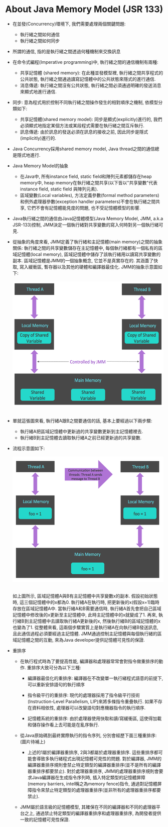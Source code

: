 # About Java Memory Model (JSR 133)

* 在並發(Concurrency)環境下, 我們需要處理兩個關鍵問題:
    * 執行緒之間如何通信
    * 執行緒之間如何同步

* 所謂的通信, 指的是執行緒之間透過何種機制來交換訊息

* 在命令式編程(Imperative programming)中, 執行緒之間的通信機制有兩種:
    * 共享記憶體 (shared memory): 在此種並發模型裡, 執行緒之間共享程式的公共狀態, 執行緒之間通過讀寫記憶體中的公共狀態來隱式的進行通信.
    * 消息傳遞: 執行緒之間沒有公共狀態, 執行緒之間必須通過明確的發送消息來顯式地進行通信.

* 同步: 意為程式用於控制不同執行緒之間操作發生的相對順序之機制, 依模型分類如下:
  * 共享記憶體(shared memory model): 同步是顯式(explicitly)進行的, 我們必須顯式地指定某個方法或某段程式需要在執行緒之間互斥執行.
  * 訊息傳遞: 由於訊息的發送必須在訊息的接收之前, 因此同步是隱式(implicitly)進行的.

* Java Concurrency採用shared memory model, Java thread之間的通信總是隱式地進行.

* Java Memory Model的抽象
    * 在Java中, 所有instance field, static field和陣列元素都儲存在heap memory中, heap memory在執行緒之間共享(以下皆以"共享變數"代表instance field, static field 與陣列元素).
    * 區域變數(Local variables), 方法定義參數(formal method parameters)和例外處理器參數(exception handler parameters)不會在執行緒之間共享, 它們不會有記憶體能見度的問題, 也不受記憶體模型的影響.

* Java執行緒之間的通信由Java記憶體模型(Java Memory Model, JMM, a.k.a JSR-133)控制, JMM決定一個執行緒對共享變數的寫入何時對另一個執行緒可見.
* 從抽象的角度來看, JMM定義了執行緒和主記憶體(main memory)之間的抽象關係:
  執行緒之間的共享變數儲存在主記憶體中, 每個執行緒都有一個私有的區域記憶體(local memory), 區域記憶體中儲存了該執行緒用以讀寫共享變數的副本.
  區域記憶體是JMM的一個抽象概念, 它並不是真實存在的. 其涵蓋了快取, 寫入緩衝區, 暫存器以及其他的硬體和編譯器最佳化. JMM的抽象示意圖如下: <br/><br/>
  <img src="../note_img/jmm/jmm-001.png" width="522" height="399"/><br/><br/>

* 單就這張圖來看, 執行緒A跟B之間要通信的話, 基本上要經過以下兩步驟:
    * 執行緒A把區域記憶體中更新過的共享變數更新到主記憶體裡去.
    * 執行緒B到主記憶體去讀取執行緒A之前已經更新過的共享變數.

* 流程示意圖如下: <br/><br/>
  <img src="../note_img/jmm/jmm-002.png" width="522" height="399"/><br/><br/>

  如上圖所示, 區域記憶體A與B有主記憶體中共享變數x的副本. 假設初始狀態時, 這三個記憶體中的x都為0. 執行緒A在執行時, 把更新後的x(假設x=1)臨時存放在區域記憶體A中.
  當執行緒A和B需要通信時, 執行緒A首先會把自己區域記憶體中修改後的x更新至主記憶體中, 此時主記憶體中的x就變成了1. 再來, 執行緒B到主記憶體中去讀取執行緒A更新後的x,
  然後執行緒B的區域記憶體的x也變為了1. 從整體來看, 這兩個步驟實質上是執行緒A在向執行緒B發送訊息, 且此通信過程必須要經過主記憶體.
  JMM通過控制主記憶體與每個執行緒的區域記憶體之間的互動, 來為Java developer提供記憶體可見性的保證.

* 重排序
    * 在執行程式時為了要提高性能, 編譯器和處理器常常會對指令做重排序的動作. 重排序大致可分為以下三種:
        * 編譯器最佳化的重排序: 編譯器在不改變單一執行緒程式語意的前提下, 可以重新安排語句的執行順序
        
        * 指令級平行的重排序: 現代的處理器採用了指令級平行技術(Instruction-Level Parallelism, LIP)來將多條指令重疊執行. 如果不存在資料相依性, 處理器可以改變語句對應機器指令的執行順序.
        * 記憶體系統的重排序: 由於處理器使用快取和讀/寫緩衝區, 這使得加載和儲存操作看上去可能是在亂序執行.

    * 從Java原始碼到最終實際執行的指令序列, 分別會經歷下面三種重排序: (圖片待補上)  
        * 上述的1屬於編譯器重排序, 2與3都屬於處理器重排序. 這些重排序都可能會導致多執行緒程式出現記憶體可見性的問題. 對於編譯器, JMM的編譯器重排序規則會禁止特定類型的編譯器重排序(並不是所有的編譯器重排序都要禁止). 對於處理器重排序, JMM的處理器重排序規則會要求Java編譯器在生成指令序列時, 插入特定類型的記憶體屏障(memory barriers, intel稱之為memory fence)指令, 通過對記憶體屏障指令來禁止特定類型的處理器重排序(並非所有的處理器重排序都要禁止).

    * JMM屬於語言級的記憶體模型, 其確保在不同的編譯器和不同的處理器平台之上, 通過禁止特定類型的編譯器重排序和處理器重排序, 為開發者提供一致的記憶體可見性保證.
